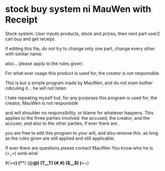 # stock buy system ni MauWen with Receipt
Stock system. User inputs products, stock and prices, then next part user2 can buy and get receipt.

if editing this file, do not try to change only one part, change every other with similar name.

also... please apply to the rules given:

For what ever usage this product is used for, the creator is not responsible.

This is but a simple program made by MauWen, and do not even bother ridiculing it... he will not listen

I hate repeating myself but, for any purposes this program is used for, the creator, MauWen is not responsible

and will shoulder no responsibility, or blame for whatever happens. This applies to the three parties involved: the accused, the creator, and the accuser, and also to the other parties, if ever there are.

you are free to edit this program to your will, and also remove this. as long as the rules given are still applied and still applicable.

If ever there are questions please contact MauWen You know who he is (>_<) *wink wink*

#(>__<) (*__*) (@__@) (T__T) (#.#) ($__$) (~__~)
